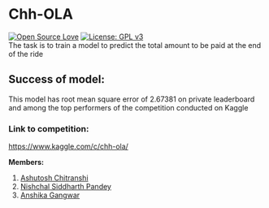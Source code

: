 # Chh-OLA
[![Open Source Love](https://badges.frapsoft.com/os/v1/open-source.svg?v=103)](https://github.com/ellerbrock/open-source-badges/)
[![License: GPL v3](https://img.shields.io/badge/License-GPLv3-blue.svg)](https://www.gnu.org/licenses/gpl-3.0)<br>
The task is to train a model to predict the total amount to be paid at the end of the ride
<br><h2> Success of model: </h3>
 This model has root mean square error of 2.67381 on private leaderboard and among the top performers of the competition conducted on Kaggle
<br><h3> Link to competition: </h3>
https://www.kaggle.com/c/chh-ola/

**Members:**
1. [Ashutosh Chitranshi](https://github.com/ashu12chi/)
2. [Nishchal Siddharth Pandey](https://github.com/nisiddharth/)
3. [Anshika Gangwar](https://github.com/AnshikaGangwar)
